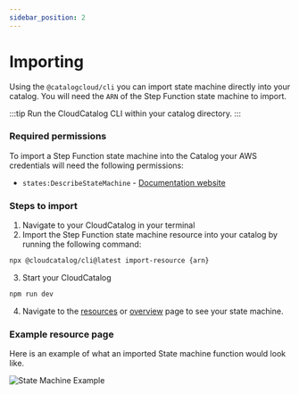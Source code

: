 ```yaml
---
sidebar_position: 2
---
```


# Importing

Using the `@catalogcloud/cli` you can import state machine directly into your catalog. You will need the `ARN` of the Step Function state machine to import.

:::tip
Run the CloudCatalog CLI within your catalog directory.
:::

### Required permissions

To import a Step Function state machine into the Catalog your AWS credentials will need the following permissions:

- `states:DescribeStateMachine` - [Documentation website](https://docs.aws.amazon.com/step-functions/latest/apireference/API_DescribeStateMachine.html)

### Steps to import

1. Navigate to your CloudCatalog in your terminal
2. Import the Step Function state machine resource into your catalog by running the following command:

```sh
npx @cloudcatalog/cli@latest import-resource {arn}
```

3. Start your CloudCatalog

```sh
npm run dev
```

4. Navigate to the [resources](https://localhost:3000/resources) or [overview](https://localhost:3000/overview) page to see your state machine.

### Example resource page

Here is an example of what an imported State machine function would look like.

![State Machine Example](./img/stepfunctions-example.png)
